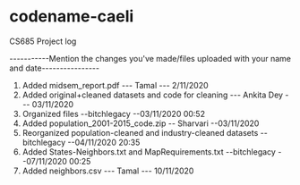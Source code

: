 # codename-caeli
CS685 Project log

-----------Mention the changes you've made/files uploaded with your name and date----------------
1. Added midsem_report.pdf --- Tamal --- 2/11/2020
2. Added original+cleaned datasets and code for cleaning --- Ankita Dey --- 03/11/2020
3. Organized files --bitchlegacy --03/11/2020 00:52
4. Added population_2001-2015_code.zip -- Sharvari --03/11/2020
5. Reorganized population-cleaned and industry-cleaned datasets --bitchlegacy --04/11/2020 20:35
6. Added States-Neighbors.txt and MapRequirements.txt --bitchlegacy --07/11/2020 00:25
7. Added neighbors.csv --- Tamal --- 10/11/2020
